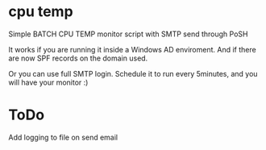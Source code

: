 # cpu temp
Simple BATCH CPU TEMP monitor script with SMTP send through PoSH

It works if you are running it inside a Windows AD enviroment.
And if there are now SPF records on the domain used.

Or you can use full SMTP login.
Schedule it to run every 5minutes, and you will have your monitor :)

# ToDo
Add logging to file on send email
